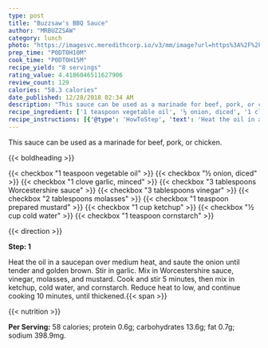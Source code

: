 ```yaml
---
type: post
title: "Buzzsaw's BBQ Sauce"
author: "MRBUZZSAW"
category: lunch
photo: "https://imagesvc.meredithcorp.io/v3/mm/image?url=https%3A%2F%2Fimages.media-allrecipes.com%2Fuserphotos%2F8088309.jpg"
prep_time: "P0DT0H10M"
cook_time: "P0DT0H15M"
recipe_yield: "8 servings"
rating_value: 4.4186046511627906
review_count: 129
calories: "58.3 calories"
date_published: 12/28/2018 02:34 AM
description: "This sauce can be used as a marinade for beef, pork, or chicken."
recipe_ingredient: ['1 teaspoon vegetable oil', '½ onion, diced', '1 clove garlic, minced', '3 tablespoons Worcestershire sauce', '3 tablespoons vinegar', '2 tablespoons molasses', '1 teaspoon prepared mustard', '1 cup ketchup', '½ cup cold water', '1 teaspoon cornstarch']
recipe_instructions: [{'@type': 'HowToStep', 'text': 'Heat the oil in a saucepan over medium heat, and saute the onion until tender and golden brown. Stir in garlic. Mix in Worcestershire sauce, vinegar, molasses, and mustard. Cook and stir 5 minutes, then mix in ketchup, cold water, and cornstarch. Reduce heat to low, and continue cooking 10 minutes, until thickened.\n'}]
---
```


This sauce can be used as a marinade for beef, pork, or chicken. 

{{< boldheading >}}

{{< checkbox "1 teaspoon vegetable oil" >}}
{{< checkbox "½  onion, diced" >}}
{{< checkbox "1 clove garlic, minced" >}}
{{< checkbox "3 tablespoons Worcestershire sauce" >}}
{{< checkbox "3 tablespoons vinegar" >}}
{{< checkbox "2 tablespoons molasses" >}}
{{< checkbox "1 teaspoon prepared mustard" >}}
{{< checkbox "1 cup ketchup" >}}
{{< checkbox "½ cup cold water" >}}
{{< checkbox "1 teaspoon cornstarch" >}}


{{< direction >}}

**Step: 1**

Heat the oil in a saucepan over medium heat, and saute the onion until tender and golden brown. Stir in garlic. Mix in Worcestershire sauce, vinegar, molasses, and mustard. Cook and stir 5 minutes, then mix in ketchup, cold water, and cornstarch. Reduce heat to low, and continue cooking 10 minutes, until thickened.{{< span >}}

{{< nutrition >}}

**Per Serving:** 58 calories; protein 0.6g; carbohydrates 13.6g; fat 0.7g; sodium 398.9mg.